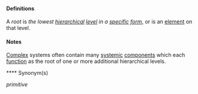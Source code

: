 #### Definitions

A *root* is *the lowest [hierarchical](https://github.com/gcassel/Modular-Organization-Terminology/blob/master/terms/hierarchy.md) [level](https://github.com/gcassel/Modular-Organizing-Terminology/blob/master/terms/level.md) in a [specific](https://github.com/gcassel/Modular-Organization-Terminology/blob/master/terms/specific.md) [form](https://github.com/gcassel/Modular-Organization-Terminology/blob/master/terms/form.md)*, or is an [element](https://github.com/gcassel/Modular-Organization-Terminology/blob/master/terms/element.md) on that level.

#### Notes

[Complex](https://github.com/gcassel/Modular-Organization-Terminology/blob/master/terms/complexity.md) systems often contain many [systemic](https://github.com/gcassel/Modular-Organization-Terminology/blob/master/terms/system.md) [components](https://github.com/gcassel/Modular-Organization-Terminology/blob/master/terms/component.md) which each [function](https://github.com/gcassel/Modular-Organization-Terminology/blob/master/terms/function.md) as the root of one or more additional hierarchical levels.

**** Synonym(s)

*primitive*

